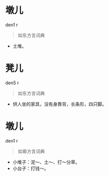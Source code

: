# 墩儿
den1 r
> 如东方言词典
- 土堆。

# 凳儿
den5 r
> 如东方言词典
- 供人坐的家具，没有身靠背，长条形，四只脚。

# 墩儿
den1 r
> 如皋方言词典
- 小堆子：泥～、土～、打～分草。
- 小台子：打钱～。
